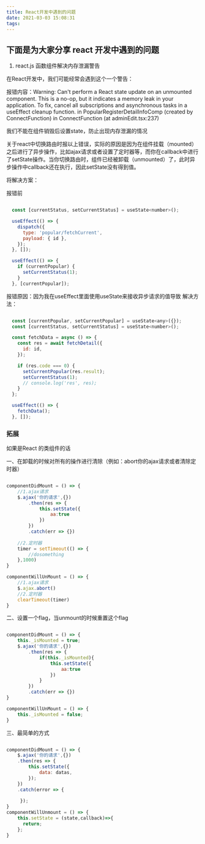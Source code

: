 ```yaml
---
title: React开发中遇到的问题
date: 2021-03-03 15:08:31
tags:
---
```


## 下面是为大家分享 react 开发中遇到的问题

1. react.js 函数组件解决内存泄漏警告

在React开发中，我们可能经常会遇到这个一个警告：

报错内容：Warning: Can't perform a React state update on an unmounted component. This is a no-op, but it indicates a memory leak in your application. To fix, cancel all subscriptions and asynchronous tasks in a useEffect cleanup function.
in PopularRegisterDetailInfoComp (created by ConnectFunction)
in ConnectFunction (at adminEdit.tsx:237)

我们不能在组件销毁后设置state，防止出现内存泄漏的情况

 
关于react中切换路由时报以上错误，实际的原因是因为在组件挂载（mounted）之后进行了异步操作，比如ajax请求或者设置了定时器等，而你在callback中进行了setState操作。当你切换路由时，组件已经被卸载（unmounted）了，此时异步操作中callback还在执行，因此setState没有得到值。

将解决方案：


报错前

```jsx

  const [currentStatus, setCurrentStatus] = useState<number>();

  useEffect(() => {
    dispatch({
      type: 'popular/fetchCurrent',
      payload: { id },
    });
  }, []);

  useEffect(() => {
    if (currentPopular) {
      setCurrentStatus(1);
    }
  }, [currentPopular]);
```

报错原因：因为我在useEffect里面使用useState来接收异步请求的值导致
解决方法：

```jsx 

  const [currentPopular, setCurrentPopular] = useState<any>({});
  const [currentStatus, setCurrentStatus] = useState<number>();

  const fetchData = async () => {
    const res = await fetchDetail({
      id: id,
    });

    if (res.code === 0) {
      setCurrentPopular(res.result);
      setCurrentStatus(1);
      // console.log('res', res);
    }
  };

  useEffect(() => {
    fetchData();
  }, []);

```


### 拓展 

如果是React 的类组件的话 


一、在卸载的时候对所有的操作进行清除（例如：abort你的ajax请求或者清除定时器）


```jsx

componentDidMount = () => {
    //1.ajax请求
    $.ajax('你的请求',{})
        .then(res => {
            this.setState({
                aa:true
            })
        })
        .catch(err => {})
        
    //2.定时器
    timer = setTimeout(() => {
        //dosomething
    },1000)
}

componentWillUnMount = () => {
    //1.ajax请求
    $.ajax.abort()
    //2.定时器
    clearTimeout(timer)
}

```


二、设置一个flag，当unmount的时候重置这个flag

```jsx

componentDidMount = () => {
    this._isMounted = true;
    $.ajax('你的请求',{})
        .then(res => {
            if(this._isMounted){
                this.setState({
                    aa:true
                })
            }
        })
        .catch(err => {})
}

componentWillUnMount = () => {
    this._isMounted = false;
}

```


三、最简单的方式

```jsx 

componentDidMount = () => {
    $.ajax('你的请求',{})
    .then(res => {
        this.setState({
            data: datas,
        });
    })
    .catch(error => {
 
     });
}
componentWillUnmount = () => {
    this.setState = (state,callback)=>{
      return;
    };
}

```